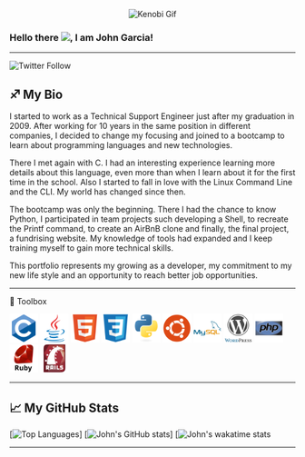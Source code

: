 <p align="center">
  <img src="https://pa1.narvii.com/7498/c78a421a38343873e51da6119c1834c7d6d29c60r1-500-240_hq.gif" alt="Kenobi Gif"/>
</p>

  ### Hello there <img src="https://raw.githubusercontent.com/MartinHeinz/MartinHeinz/master/wave.gif" width="30px">, I am John Garcia!

---

![Twitter Follow](https://img.shields.io/twitter/follow/johngarciadev?label=My%20Followers&style=social) 


## &#9808; My Bio

I started to work as a Technical Support Engineer just after my graduation in 2009. After working for 10 years in the same position in different companies, I decided to change my focusing and joined to a bootcamp to learn about programming languages and new technologies.

There I met again with C. I had an interesting experience learning more details about this language, even more than when I learn about it for the first time in the school. Also I started to fall in love with the Linux Command Line and the CLI. My world has changed since then.

The bootcamp was only the beginning. There I had the chance to know Python, I participated in team projects such developing a Shell, to recreate the Printf command, to create an AirBnB clone and finally, the final project, a fundrising website. My knowledge of tools had expanded and I keep training myself to gain more technical skills.

This portfolio represents my growing as a developer, my commitment to my new life style and an opportunity to reach better job opportunities.

---

🧰 Toolbox

<img src="https://github.com/devicons/devicon/blob/master/icons/c/c-original.svg" alt="C Logo" width="50" height="50"/> <img src="https://github.com/devicons/devicon/blob/master/icons/java/java-original.svg" alt="Java Logo" width="50" height="50"/>
<img src="https://github.com/devicons/devicon/blob/master/icons/html5/html5-original.svg" alt="HTML5 Logo" width="50" height="50"/> <img src="https://github.com/devicons/devicon/blob/master/icons/css3/css3-original.svg" alt="CSS3 Logo" width="50" height="50"/>
<img src="https://github.com/devicons/devicon/blob/master/icons/python/python-original.svg" alt="Python Logo" width="50" height="50"/>
<img src="https://github.com/devicons/devicon/blob/master/icons/ubuntu/ubuntu-plain.svg" alt="Ubuntu Logo" width="50" height="50"/>
<img src="https://github.com/devicons/devicon/blob/master/icons/mysql/mysql-original-wordmark.svg" alt="Mysql Logo" width="50" height="50"/> <img src="https://github.com/devicons/devicon/blob/master/icons/wordpress/wordpress-original.svg" alt="Wordpress Logo" width="50" height="50"/>
<img src="https://github.com/devicons/devicon/blob/master/icons/php/php-original.svg" alt="PHP Logo" width="50" height="50"/>
<img src="https://github.com/devicons/devicon/blob/master/icons/ruby/ruby-original-wordmark.svg" alt="Ruby Logo" width="50" height="50"/>
<img src="https://github.com/devicons/devicon/blob/master/icons/rails/rails-original-wordmark.svg" alt="Rails Logo" width="50" height="50"/>


---

## &#x1f4c8; My GitHub Stats
[![Top Languages](https://github-readme-stats.vercel.app/api/top-langs/?username=johngarciadev&theme=midnight-purple&langs_count=10)]
[![John's GitHub stats](https://github-readme-stats.vercel.app/api?username=johngarciadev&hide=stars,contribs&theme=midnight-purple)]
[![John's wakatime stats](https://github-readme-stats.vercel.app/api/wakatime?username=johngarciadev&layout=compact&theme=synthwave&v=2)

---

<!--
**johngarciadev/johngarciadev** is a ✨ _special_ ✨ repository because its `README.md` (this file) appears on your GitHub profile.

Here are some ideas to get you started:



- 👯 I’m looking to collaborate on ...
- 🤔 I’m looking for help with ...
- 💬 Ask me about ...
- 📫 How to reach me: ...
- 😄 Pronouns: ...
- ⚡ Fun fact: ...
-->
